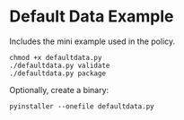 # Default Data Example

Includes the mini example used in the policy.

```
chmod +x defaultdata.py
./defaultdata.py validate
./defaultdata.py package
```

Optionally, create a binary:

```
pyinstaller --onefile defaultdata.py
```